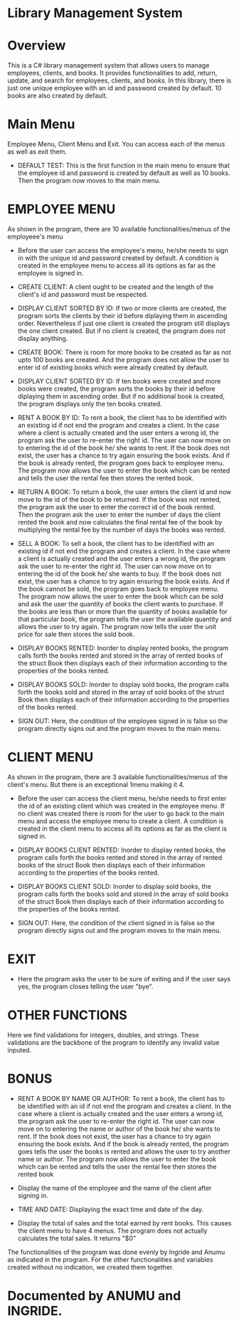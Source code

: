 # Library Management System
# Overview
This is a C# library management system that allows users to manage employees, clients, and books. It provides functionalities to add, return, update, and search for employees, clients, and books. In this library, there is just one unique employee with an id and password created by default. 10 books are also created by default. 
# Main Menu
Employee Menu, Client Menu and Exit. You can access each of the menus as well as exit them.
- DEFAULT TEST: This is the first function in the main menu to ensure that the employee id and password is created by default as well as 10 books. Then the program now moves to the main menu.

# EMPLOYEE MENU
As shown in the program, there are 10 available functionalities/menus of the employeee's menu
- Before the user can access the employee's menu, he/she needs to sign in with the unique id and password created by default. A condition is created in the employee menu to access all its options as far as the employee is signed in.

- CREATE CLIENT: A client ought to be created and the length of the client's id and password must be respected.

- DISPLAY CLIENT SORTED BY ID: If two or more clients are created, the program sorts the clients by their id before diplaying them in ascending order. Nevertheless if just one client is created the program still displays the one client created. But if no client is created, the program does not display anything.

- CREATE BOOK: There is room for more books to be created as far as not upto 100 books are created. And the program does not allow the user to enter id of existing books which were already created by default.

- DISPLAY CLIENT SORTED BY ID: If ten books were created and more books were created, the program sorts the books by their id before diplaying them in ascending order. But if no additional book is created, the program displays only the ten books created.

- RENT A BOOK BY ID: To rent a book, the client has to be identified with an existing id if not end the program and creates a client. In the case where a client is actually created and the user enters a wrong id, the program ask the user to re-enter the right id. The user can now move on to entering the id of the book he/ she wants to rent. If the book does not exist, the user has a chance to try again ensuring the book exists. And if the book is already rented, the program goes back to employee menu. The program now allows the user to enter the book which can be rented and tells the user the rental fee then stores the rented book.

- RETURN A BOOK: To return a book, the user enters the client id and now move to the id of the book to be returned. If the book was not rented, the program ask the user to enter the correct id of the book rented. Then the program ask the user to enter the number of days the client rented the book and now calculates the final rental fee of the book by multiplying the rental fee by the number of days the books was rented.

- SELL A BOOK: To sell a book, the client has to be identified with an existing id if not end the program and creates a client. In the case where a client is actually created and the user enters a wrong id, the program ask the user to re-enter the right id. The user can now move on to entering the id of the book he/ she wants to buy. If the book does not exist, the user has a chance to try again ensuring the book exists. And if the book cannot be sold, the program goes back to employee menu. The program now allows the user to enter the book which can be sold and ask the user the quantity of books the client wants to purchase. If the books are less than or more than the quantity of books available for that particular book, the program tells the user the available quantity and allows the user to try again. The program now tells the user the unit price for sale then stores the sold book.

- DISPLAY BOOKS RENTED: Inorder to display rented books, the program calls forth the books rented and stored in the array of rented books of the struct Book then displays each of their information according to the properties of the books rented.

- DISPLAY BOOKS SOLD: Inorder to display sold books, the program calls forth the books sold and stored in the array of sold books of the struct Book then displays each of their information according to the properties of the books rented.

- SIGN OUT: Here, the condition of the employee signed in is false so the program directly signs out and the program moves to the main menu.

# CLIENT MENU
As shown in the program, there are 3 available functionalities/menus of the client's menu. But there is an exceptional 1menu making it 4.
- Before the user can access the client menu, he/she needs to first enter the id of an existing client which was created in the employee menu. If no client was created there is room for the user to go back to the main menu and access the employee menu to create a client. A condition is created in the client menu to access all its options as far as the client is signed in.

- DISPLAY BOOKS CLIENT RENTED: Inorder to display rented books, the program calls forth the books rented and stored in the array of rented books of the struct Book then displays each of their information according to the properties of the books rented.

- DISPLAY BOOKS CLIENT SOLD: Inorder to display sold books, the program calls forth the books sold and stored in the array of sold books of the struct Book then displays each of their information according to the properties of the books rented.

- SIGN OUT: Here, the condition of the client signed in is false so the program directly signs out and the program moves to the main menu.

# EXIT
- Here the program asks the user to be sure of exiting and if the user says yes, the program closes telling the user "bye".

# OTHER FUNCTIONS

Here we find validations for integers, doubles, and strings. These validations are the backbone of the program to identify any invalid value inputed.

# BONUS
- RENT A BOOK BY NAME OR AUTHOR: To rent a book, the client has to be identified with an id if not end the program and creates a client. In the case where a client is actually created and the user enters a wrong id, the program ask the user to re-enter the right id. The user can now move on to entering the name or author of the book he/ she wants to rent. If the book does not exist, the user has a chance to try again ensuring the book exists. And if the book is already rented, the program goes tells the user the books is rented and allows the user to try another name or author. The program now allows the user to enter the book which can be rented and tells the user the rental fee then stores the rented book

- Display the name of the employee and the name of the client after signing in.

- TIME AND DATE: Displaying the exact time and date of the day.

- Display the total of sales and the total earned by rent books. This causes the client menu to have 4 menus. The program does not actually calculates the total sales. It returns "$0" 

The functionalities of the program was done evenly by Ingride and Anumu as indicated in the program. For the other functionalities and variables created without no indication, we created them together.
# Documented by ANUMU and INGRIDE.
 
